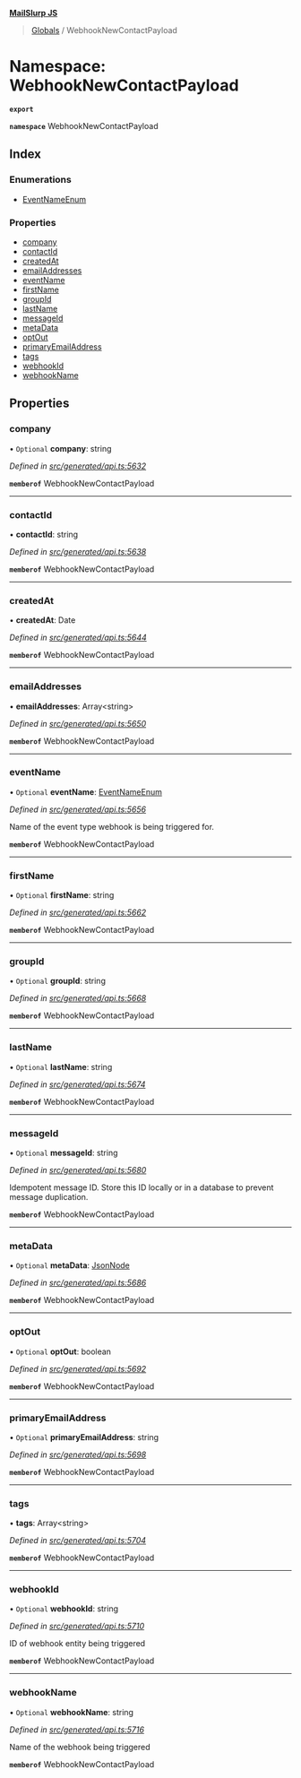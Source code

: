 **[MailSlurp JS](../README.md)**

> [Globals](../README.md) / WebhookNewContactPayload

# Namespace: WebhookNewContactPayload

**`export`** 

**`namespace`** WebhookNewContactPayload

## Index

### Enumerations

* [EventNameEnum](../enums/webhooknewcontactpayload.eventnameenum.md)

### Properties

* [company](webhooknewcontactpayload.md#company)
* [contactId](webhooknewcontactpayload.md#contactid)
* [createdAt](webhooknewcontactpayload.md#createdat)
* [emailAddresses](webhooknewcontactpayload.md#emailaddresses)
* [eventName](webhooknewcontactpayload.md#eventname)
* [firstName](webhooknewcontactpayload.md#firstname)
* [groupId](webhooknewcontactpayload.md#groupid)
* [lastName](webhooknewcontactpayload.md#lastname)
* [messageId](webhooknewcontactpayload.md#messageid)
* [metaData](webhooknewcontactpayload.md#metadata)
* [optOut](webhooknewcontactpayload.md#optout)
* [primaryEmailAddress](webhooknewcontactpayload.md#primaryemailaddress)
* [tags](webhooknewcontactpayload.md#tags)
* [webhookId](webhooknewcontactpayload.md#webhookid)
* [webhookName](webhooknewcontactpayload.md#webhookname)

## Properties

### company

• `Optional` **company**: string

*Defined in [src/generated/api.ts:5632](https://github.com/mailslurp/mailslurp-client/blob/5a4fc29/src/generated/api.ts#L5632)*

**`memberof`** WebhookNewContactPayload

___

### contactId

•  **contactId**: string

*Defined in [src/generated/api.ts:5638](https://github.com/mailslurp/mailslurp-client/blob/5a4fc29/src/generated/api.ts#L5638)*

**`memberof`** WebhookNewContactPayload

___

### createdAt

•  **createdAt**: Date

*Defined in [src/generated/api.ts:5644](https://github.com/mailslurp/mailslurp-client/blob/5a4fc29/src/generated/api.ts#L5644)*

**`memberof`** WebhookNewContactPayload

___

### emailAddresses

•  **emailAddresses**: Array\<string>

*Defined in [src/generated/api.ts:5650](https://github.com/mailslurp/mailslurp-client/blob/5a4fc29/src/generated/api.ts#L5650)*

**`memberof`** WebhookNewContactPayload

___

### eventName

• `Optional` **eventName**: [EventNameEnum](../enums/webhooknewcontactpayload.eventnameenum.md)

*Defined in [src/generated/api.ts:5656](https://github.com/mailslurp/mailslurp-client/blob/5a4fc29/src/generated/api.ts#L5656)*

Name of the event type webhook is being triggered for.

**`memberof`** WebhookNewContactPayload

___

### firstName

• `Optional` **firstName**: string

*Defined in [src/generated/api.ts:5662](https://github.com/mailslurp/mailslurp-client/blob/5a4fc29/src/generated/api.ts#L5662)*

**`memberof`** WebhookNewContactPayload

___

### groupId

• `Optional` **groupId**: string

*Defined in [src/generated/api.ts:5668](https://github.com/mailslurp/mailslurp-client/blob/5a4fc29/src/generated/api.ts#L5668)*

**`memberof`** WebhookNewContactPayload

___

### lastName

• `Optional` **lastName**: string

*Defined in [src/generated/api.ts:5674](https://github.com/mailslurp/mailslurp-client/blob/5a4fc29/src/generated/api.ts#L5674)*

**`memberof`** WebhookNewContactPayload

___

### messageId

• `Optional` **messageId**: string

*Defined in [src/generated/api.ts:5680](https://github.com/mailslurp/mailslurp-client/blob/5a4fc29/src/generated/api.ts#L5680)*

Idempotent message ID. Store this ID locally or in a database to prevent message duplication.

**`memberof`** WebhookNewContactPayload

___

### metaData

• `Optional` **metaData**: [JsonNode](../interfaces/jsonnode.md)

*Defined in [src/generated/api.ts:5686](https://github.com/mailslurp/mailslurp-client/blob/5a4fc29/src/generated/api.ts#L5686)*

**`memberof`** WebhookNewContactPayload

___

### optOut

• `Optional` **optOut**: boolean

*Defined in [src/generated/api.ts:5692](https://github.com/mailslurp/mailslurp-client/blob/5a4fc29/src/generated/api.ts#L5692)*

**`memberof`** WebhookNewContactPayload

___

### primaryEmailAddress

• `Optional` **primaryEmailAddress**: string

*Defined in [src/generated/api.ts:5698](https://github.com/mailslurp/mailslurp-client/blob/5a4fc29/src/generated/api.ts#L5698)*

**`memberof`** WebhookNewContactPayload

___

### tags

•  **tags**: Array\<string>

*Defined in [src/generated/api.ts:5704](https://github.com/mailslurp/mailslurp-client/blob/5a4fc29/src/generated/api.ts#L5704)*

**`memberof`** WebhookNewContactPayload

___

### webhookId

• `Optional` **webhookId**: string

*Defined in [src/generated/api.ts:5710](https://github.com/mailslurp/mailslurp-client/blob/5a4fc29/src/generated/api.ts#L5710)*

ID of webhook entity being triggered

**`memberof`** WebhookNewContactPayload

___

### webhookName

• `Optional` **webhookName**: string

*Defined in [src/generated/api.ts:5716](https://github.com/mailslurp/mailslurp-client/blob/5a4fc29/src/generated/api.ts#L5716)*

Name of the webhook being triggered

**`memberof`** WebhookNewContactPayload
